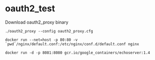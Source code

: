 # oauth2_test

Download oauth2_proxy binary 

```
./oauth2_proxy --config oauth2_proxy.cfg

docker run --net=host -p 80:80 -v `pwd`/nginx/default.conf:/etc/nginx/conf.d/default.conf nginx

docker run -d -p 8081:8080 gcr.io/google_containers/echoserver:1.4
```
